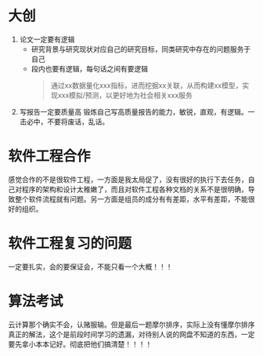 # 大创
1. 论文一定要有逻辑  
    - 研究背景与研究现状对应自己的研究目标，同类研究中存在的问题服务于自己
    - 段内也要有逻辑，每句话之间有要逻辑
         >通过xx数据量化xxx指标，进而挖掘xx关联，从而构建xx模型，实现xxx模拟/预测，以更好地为社会相关xxx服务
2. 写报告一定要质量高
   锻炼自己写高质量报告的能力，敏锐，直观，有逻辑。一击必中，不要将废话，乱话。
# 软件工程合作
感觉合作的不是很软件工程，一方面是我太局促了，没有很好的执行下去任务，自己对程序的架构和设计太稚嫩了，而且对软件工程各种文档的关系不是很明确，导致整个软件流程就有问题。另一方面是组员的成分有有差距，水平有差距，不能很好的组织。

# 软件工程复习的问题
一定要扎实，会的要保证会，不能只看一个大概！！！

# 算法考试
云计算那个确实不会，认赌服输。但是最后一题摩尔排序，实际上没有懂摩尔排序真正的解法，这个是前段时间学习的遗漏，对待别人说的网盘不知道的东西，一定要先拿小本本记好。彻底把他们搞清楚！！！！




